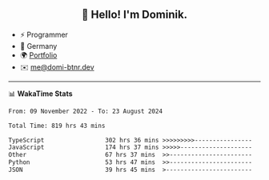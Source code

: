 <h2 align="center">👋 Hello! I'm Dominik.</h2>

- ⚡ Programmer
- 📍 Germany
- 🌍 [Portfolio](https://domi-btnr.dev)
- ✉️ [me@domi-btnr.dev](mailto://me@domi-btnr.dev)

---
📊 **WakaTime Stats**
<!--START_SECTION:waka-->

```txt
From: 09 November 2022 - To: 23 August 2024

Total Time: 819 hrs 43 mins

TypeScript                 302 hrs 36 mins >>>>>>>>>----------------   36.92 %
JavaScript                 174 hrs 37 mins >>>>>--------------------   21.30 %
Other                      67 hrs 37 mins  >>-----------------------   08.25 %
Python                     53 hrs 47 mins  >>-----------------------   06.56 %
JSON                       39 hrs 45 mins  >------------------------   04.85 %
```

<!--END_SECTION:waka-->

